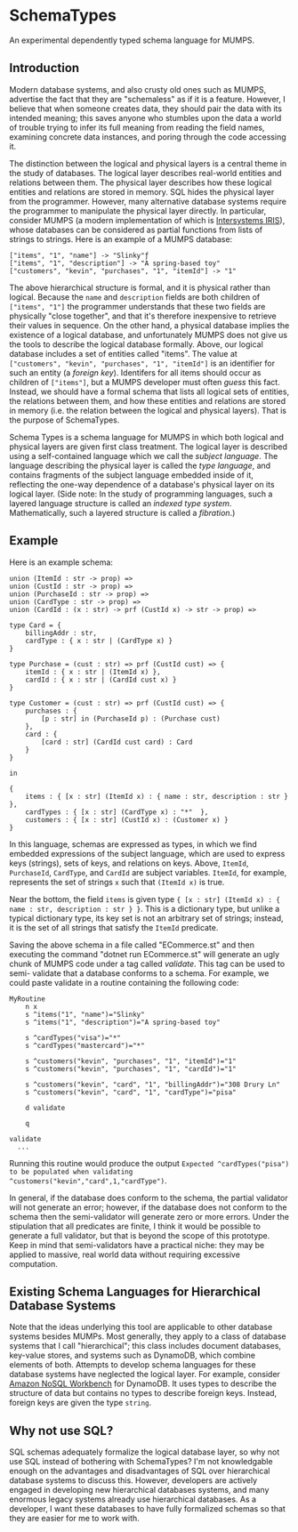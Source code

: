 # SchemaTypes

An experimental dependently typed schema language for MUMPS.

## Introduction

Modern database systems, and also crusty old ones such as MUMPS, advertise the fact that they are "schemaless" as if it is a feature. However, I believe that when someone creates data, they should pair the data with its intended meaning; this saves anyone who stumbles upon the data a world of trouble trying to infer its full meaning from reading the field names, examining concrete data instances, and poring through the code accessing it.

The distinction between the logical and physical layers is a central theme in the study of databases. The logical layer describes real-world entities and relations between them. The physical layer describes how these logical entities and relations are stored in memory. SQL hides the physical layer from the programmer. However, many alternative database systems require the programmer to manipulate the physical layer directly. In particular, consider MUMPS (a modern implementation of which is [Intersystems IRIS](https://www.intersystems.com/products/intersystems-iris/)), whose databases can be considered as partial functions from lists of strings to strings. Here is an example of a MUMPS database:

```
["items", "1", "name"] -> "Slinky"ƒ
["items", "1", "description"] -> "A spring-based toy"
["customers", "kevin", "purchases", "1", "itemId"] -> "1"
```

The above hierarchical structure is formal, and it is physical rather than logical. Because the `name` and `description` fields are both children of `["items", "1"]` the programmer understands that these two fields are physically "close together", and that it's therefore inexpensive to retrieve their values in sequence. On the other hand, a physical database implies the existence of a logical database, and unfortunately MUMPS does not give us the tools to describe the logical database formally. Above, our logical database includes a set of entities called "items". The value at `["customers", "kevin", "purchases", "1", "itemId"]` is an identifier for such an entity (a *foreign key*). Identifers for all items should occur as children of `["items"]`, but a MUMPS developer must often *guess* this fact. Instead, we should have a formal schema that lists all logical sets of entities, the relations between them, and how these entities and relations are stored in memory (i.e. the relation between the logical and physical layers). That is the purpose of SchemaTypes.

Schema Types is a schema language for MUMPS in which both logical and physical layers are given first class treatment. The logical layer is described using a self-contained language which we call the *subject language*. The language describing the physical layer is called the *type language*, and contains fragments of the subject language embedded inside of it, reflecting the one-way dependence of a database's physical layer on its logical layer. (Side note: In the study of programming languages, such a layered language structure is called an *indexed type system*. Mathematically, such a layered structure is called a *fibration*.)  

## Example

Here is an example schema:
```
union (ItemId : str -> prop) =>
union (CustId : str -> prop) =>
union (PurchaseId : str -> prop) =>
union (CardType : str -> prop) =>
union (CardId : (x : str) -> prf (CustId x) -> str -> prop) =>

type Card = {
    billingAddr : str,
    cardType : { x : str | (CardType x) }
}

type Purchase = (cust : str) => prf (CustId cust) => {
    itemId : { x : str | (ItemId x) },
    cardId : { x : str | (CardId cust x) }
}

type Customer = (cust : str) => prf (CustId cust) => {
    purchases : {
        [p : str] in (PurchaseId p) : (Purchase cust)
    },
    card : {
        [card : str] (CardId cust card) : Card
    }
}

in

{
    items : { [x : str] (ItemId x) : { name : str, description : str } },
    cardTypes : { [x : str] (CardType x) : "*"  },
    customers : { [x : str] (CustId x) : (Customer x) }
}
```

In this language, schemas are expressed as types, in which we find embedded expressions of the subject language, which are used to express keys (strings), sets of keys, and relations on keys. Above, ```ItemId```, ```PurchaseId```, ```CardType```, and ```CardId``` are subject variables. ```ItemId```, for example, represents the set of strings ```x``` such that ```(ItemId x)``` is true. 

Near the bottom, the field ```items``` is given type ```{ [x : str] (ItemId x) : { name : str, description : str } }```. This is a dictionary type, but unlike a typical dictionary type, its key set is not an arbitrary set of strings; instead, it is the set of all strings that satisfy the ```ItemId``` predicate.

Saving the above schema in a file called "ECommerce.st" and then executing the command "dotnet run ECommerce.st" will generate an ugly chunk of MUMPS code under a tag called *validate*. This tag can be used to semi- validate that a database conforms to a schema. For example, we could paste validate in a routine containing the following code:

```
MyRoutine
	n x
	s ^items("1", "name")="Slinky"
	s ^items("1", "description")="A spring-based toy"

	s ^cardTypes("visa")="*"
	s ^cardTypes("mastercard")="*"

	s ^customers("kevin", "purchases", "1", "itemId")="1"
	s ^customers("kevin", "purchases", "1", "cardId")="1"

	s ^customers("kevin", "card", "1", "billingAddr")="308 Drury Ln"
	s ^customers("kevin", "card", "1", "cardType")="pisa"

	d validate
	
	q

validate
  ...
```

Running this routine would produce the output ```Expected ^cardTypes("pisa") to be populated when validating ^customers("kevin","card",1,"cardType")```.

In general, if the database does conform to the schema, the partial validator will not generate an error; however, if the database does not conform to the schema then the semi-validator will generate zero or more errors. Under the stipulation that all predicates are finite, I think it would be possible to generate a full validator, but that is beyond the scope of this prototype. Keep in mind that semi-validators have a practical niche: they may be applied to massive, real world data without requiring excessive computation.

## Existing Schema Languages for Hierarchical Database Systems

Note that the ideas underlying this tool are applicable to other database systems besides MUMPs. Most generally, they apply to a class of database systems that I call "hierarchical"; this class includes document databases, key-value stores, and systems such as DynamoDB, which combine elements of both. Attempts to develop schema languages for these database systems have neglected the logical layer. For example, consider [Amazon NoSQL Workbench](https://docs.aws.amazon.com/amazondynamodb/latest/developerguide/workbench.html) for DynamoDB. It uses types to describe the structure of data but contains no types to describe foreign keys. Instead, foreign keys are given the type `string`.

## Why not use SQL?

SQL schemas adequately formalize the logical database layer, so why not use SQL instead of bothering with SchemaTypes? I'm not knowledgable enough on the advantages and disadvantages of SQL over hierarchical database systems to discuss this. However, developers are actively engaged in developing new hierarchical databases systems, and many enormous legacy systems already use hierarchical databases. As a developer, I want these databases to have fully formalized schemas so that they are easier for me to work with.  

